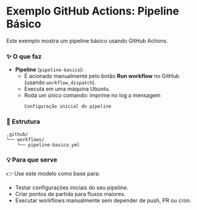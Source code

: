 
# Exemplo GitHub Actions: Pipeline Básico

Este exemplo mostra um pipeline básico usando GitHub Actions.

### ✨ O que faz

- **Pipeline** (`pipeline-basico`):
  - É acionado manualmente pelo botão **Run workflow** no GitHub (usando `workflow_dispatch`).
  - Executa em uma máquina Ubuntu.
  - Roda um único comando: imprime no log a mensagem  
    ```
    Configuração inicial do pipeline
    ```

### 📂 Estrutura

```
.github/
└── workflows/
    └── pipeline-basico.yml
```

### 💡 Para que serve

👉 Use este modelo como base para:
- Testar configurações iniciais do seu pipeline.
- Criar pontos de partida para fluxos maiores.
- Executar workflows manualmente sem depender de push, PR ou cron.
